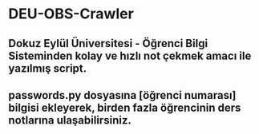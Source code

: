 # DEU-OBS-Crawler

## Dokuz Eylül Üniversitesi - Öğrenci Bilgi Sisteminden kolay ve hızlı not çekmek amacı ile yazılmış script.
## passwords.py dosyasına [öğrenci numarası] bilgisi ekleyerek, birden fazla öğrencinin ders notlarına ulaşabilirsiniz.
